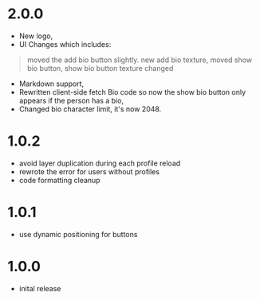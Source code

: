 # 2.0.0
- New logo,
- UI Changes which includes:
> moved the add bio button slightly.
> new add bio texture,
> moved show bio button,
> show bio button texture changed
- Markdown support,
- Rewritten client-side fetch Bio code so now the show bio button only appears if the person has a bio,
- Changed bio character limit, it's now 2048.
# 1.0.2
- avoid layer duplication during each profile reload
- rewrote the error for users without profiles
- code formatting cleanup
# 1.0.1
- use dynamic positioning for buttons
# 1.0.0
- inital release